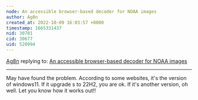 ```yaml
---
node: An accessible browser-based decoder for NOAA images
author: Ag8n
created_at: 2022-10-09 16:03:57 +0000
timestamp: 1665331437
nid: 30701
cid: 30677
uid: 520994
---
```




[Ag8n](../profile/Ag8n) replying to: [An accessible browser-based decoder for NOAA images](../notes/sashae/05-03-2022/an-accessible-browser-based-decoder-for-noaa-images)

----
May have found the problem.  According to some websites, it's the version of windows11.  If it upgrade s to 22H2, you are ok.  If it's another version, oh well.  Let you know how it works out!!